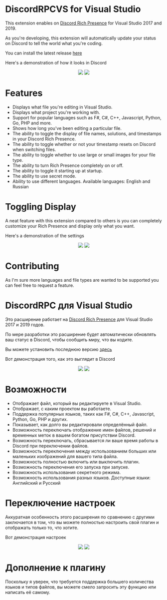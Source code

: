 # DiscordRPCVS for Visual Studio
This extension enables on [Discord Rich Presence](https://discordapp.com/rich-presence) for Visual Studio 2017 and 2019.

As you're developing, this extension will automatically update your status on Discord to tell the world what you're coding.

You can install the latest release [here](https://marketplace.visualstudio.com/items?itemName=VisualDevelopment.drpcvs2019)

Here's a demonstration of how it looks in Discord
<p align="center"> 
  <img src="https://sorry-there-is.nothing-to-see-he.re/3mUaAn.png" />
  <img src="https://sorry-there-is.nothing-to-see-he.re/Ay7EUL.png" />
</p>

# Features
* Displays what file you're editing in Visual Studio.
* Displays what project you're working with.
* Support for popular languages such as F#, C#, C++, Javascript, Python, Go, PHP and more.
* Shows how long you've been editing a particular file.
* The ability to toggle the display of file names, solutions, and timestamps in your Discord Rich Presence.
* The ability to toggle whether or not your timestamp resets on Discord when switching files.
* The ability to toggle whether to use large or small images for your file type.
* The ability to turn Rich Presence completely on or off.
* The ability to toggle it starting up at startup.
* The ability to use secret mode.
* Ability to use different languages. Available languages: English and Russian

# Toggling Display
A neat feature with this extension compared to others is you can completely customize your Rich Presence and display only what you want.

Here's a demonstration of the settings
<p align="center"> 
  <img src="https://sorry-there-is.nothing-to-see-he.re/65mSaD.png" />
  <img src="https://sorry-there-is.nothing-to-see-he.re/4wfoqY.png" />
</p>

# Contributing
As I'm sure more languages and file types are wanted to be supported you can feel free to request a feature.

# DiscordRPC для Visual Studio
Это расширение работает на [Discord Rich Presence](https://discordapp.com/rich-presence) для Visual Studio 2017 и 2019 годов.

По мере разработки это расширение будет автоматически обновлять ваш статус в Discord, чтобы сообщить миру, что вы кодите.

Вы можете установить последнюю версию [здесь](https://marketplace.visualstudio.com/items?itemName=VisualDevelopment.drpcvs2019)

Вот демонстрация того, как это выглядит в Discord
<p align="center"> 
  <img src="https://sorry-there-is.nothing-to-see-he.re/3mUaAn.png" />
  <img src="https://sorry-there-is.nothing-to-see-he.re/Ay7EUL.png" />
</p>

# Возможности
* Отображает файл, который вы редактируете в Visual Studio.
* Отображает, с каким проектом вы работаете.
* Поддержка популярных языков, таких как F#, C#, C++, Javascript, Python, Go, PHP и других.
* Показывает, как долго вы редактировали определённый файл.
* Возможность переключать отображение имен файлов, решений и временных меток в вашем богатом присутствии Discord.
* Возможность переключать, сбрасывается ли ваше время работы в Discord при переключении файлов.
* Возможность переключения между использованием больших или маленьких изображений для вашего типа файла.
* Возможность полностью включить или выключить плагин.
* Возможность переключения его запуска при запуске.
* Возможность использования секретного режима.
* Возможность использования разных языков. Доступные языки: Английский и Русский

# Переключение настроек
Аккуратная особенность этого расширения по сравнению с другими заключается в том, что вы можете полностью настроить свой плагин и отображать только то, что хотите.

Вот демонстрация настроек
<p align="center"> 
  <img src="https://sorry-there-is.nothing-to-see-he.re/65mSaD.png" />
  <img src="https://sorry-there-is.nothing-to-see-he.re/4wfoqY.png" />
</p>

# Дополнение к плагину
Поскольку я уверен, что требуется поддержка большего количества языков и типов файлов, вы можете смело запросить эту функцию или написать её самому.
